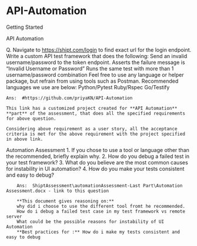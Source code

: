 # API-Automation

Getting Started

 API Automation
 
   Q. Navigate to https://shipt.com/login to find exact url for the login endpoint. Write a custom API
    test framework that does the following:
    Send an invalid username/password to the token endpoint.
    Asserts the failure message is “Invalid Username or Password”
    Runs the same test with more than 1 username/password combination
    Feel free to use any language or helper package, but refrain from using tools such as Postman.
    Recommended languages we use are below:
    Python/Pytest
    Ruby/Rspec
    Go/Testify
    
    Ans:  #https://github.com/priyaKN/API-Automation
    
    This link has a customized project created for **API Automation** **part** of the assessment, that does all the specified requirements for above question. 
    
    Considering above requirement as a user story, all the acceptance criteria is met for the above requirement with the project specified in above link.
    
    
 Automation Assessment
        1. If you chose to use a tool or language other than the recommended, briefly explain why.
        2. How do you debug a failed test in your test framework?
        3. What do you believe are the most common causes for instability in UI automation?
        4. How do you make your tests consistent and easy to debug?
           
        Ans:  ShiptAssessment\automationAssessment-Last Part\Automation Assessment.docx - link to this question
        
        **This document gives reasoning on:**
        why did i choose to use the different tool fromt he recommended. 
        How do i debug a failed test case in my test framework vs remote server
        What could be the possible reasons for instability of UI Automation
        **Best practices for :** How do i make my tests consistent and easy to debug
   